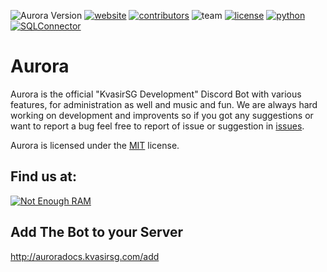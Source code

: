 ![Aurora Version](https://img.shields.io/badge/AuroraVersion-2.0.0-yellow.svg)
[![website](https://img.shields.io/badge/Website-KvasigSG-blue.svg)](http://kvasirsg.com/)
[![contributors](https://img.shields.io/badge/Contributors-6-blue.svg)](https://github.com/KvasirSGDevelopment/Aurora/graphs/contributors)
![team](https://img.shields.io/badge/Team_Members-2-blue.svg)
[![license](https://img.shields.io/github/license/mashape/apistatus.svg)](https://github.com/KvasirSGDevelopment/Aurora/blob/AuroraV2/LICENSE.md)
[![python](https://img.shields.io/badge/Python-3.6.0-blue.svg)](https://www.python.org/downloads/release/python-360/)
[![SQLConnector](https://img.shields.io/badge/MySQL%20--%20Connector-2.1.4-blue.svg)](https://dev.mysql.com/doc/connector-python/en/connector-python-installation.html)
<br>
# Aurora
Aurora is the official "KvasirSG Development" Discord Bot with various features, for administration as well and music and fun.
We are always hard working on development and improvents so if you got any suggestions or want to report a bug feel free to
report of issue or suggestion in <a href="https://github.com/KvasirSGDevelopment/Aurora/issues">issues</a>.

Aurora is licensed under the <a href="https://github.com/KvasirSGDevelopment/Aurora/blob/master/LICENSE.md">MIT</a> license.

## Find us at:
[![Not Enough RAM](https://discordapp.com/api/guilds/255100808658550785/embed.png?style=banner2)](https://discord.gg/ZZXVK3m)

## Add The Bot to your Server
http://auroradocs.kvasirsg.com/add

